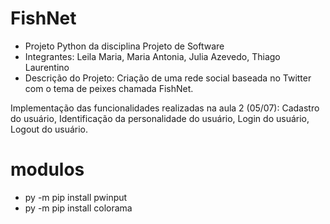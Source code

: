 # FishNet

- Projeto Python da disciplina Projeto de Software
- Integrantes: Leila Maria, Maria Antonia, Julia Azevedo, Thiago Laurentino
- Descrição do Projeto: Criação de uma rede social baseada no Twitter com o tema de peixes chamada FishNet.

Implementação das funcionalidades realizadas na aula 2 (05/07): Cadastro do usuário, Identificação da personalidade do usuário, Login do usuário, Logout do usuário.

# modulos

- py -m pip install pwinput
- py -m pip install colorama
